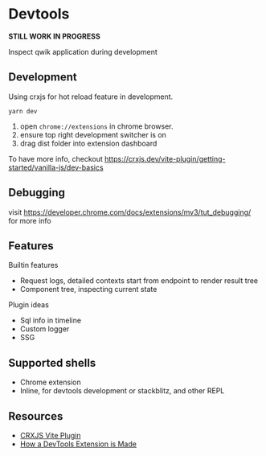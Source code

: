 # Devtools

**STILL WORK IN PROGRESS**

Inspect qwik application during development

## Development

Using crxjs for hot reload feature in development.

```
yarn dev
```

1. open `chrome://extensions` in chrome browser.
2. ensure top right development switcher is on
3. drag dist folder into extension dashboard

To have more info, checkout https://crxjs.dev/vite-plugin/getting-started/vanilla-js/dev-basics

## Debugging

visit https://developer.chrome.com/docs/extensions/mv3/tut_debugging/ for more info

## Features

Builtin features

- Request logs, detailed contexts start from endpoint to render result tree
- Component tree, inspecting current state

Plugin ideas

- Sql info in timeline
- Custom logger
- SSG

## Supported shells

- Chrome extension
- Inline, for devtools development or stackblitz, and other REPL

## Resources

- [CRXJS Vite Plugin](https://crxjs.dev/vite-plugin/getting-started/vanilla-js/dev-basics)
- [How a DevTools Extension is Made](https://dev.to/voluntadpear/how-a-devtools-extension-is-made-1em7)
